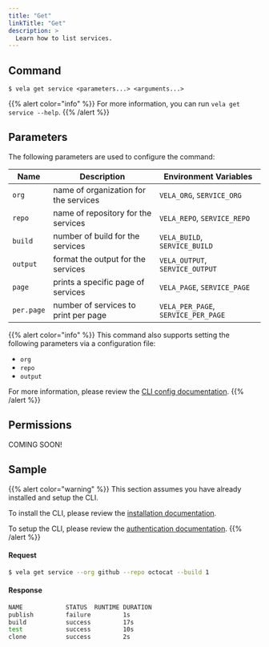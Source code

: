 ```yaml
---
title: "Get"
linkTitle: "Get"
description: >
  Learn how to list services.
---
```


## Command

```
$ vela get service <parameters...> <arguments...>
```

{{% alert color="info" %}}
For more information, you can run `vela get service --help`.
{{% /alert %}}

## Parameters

The following parameters are used to configure the command:

| Name       | Description                           | Environment Variables               |
| ---------- | ------------------------------------- | ----------------------------------- |
| `org`      | name of organization for the services | `VELA_ORG`, `SERVICE_ORG`           |
| `repo`     | name of repository for the services   | `VELA_REPO`, `SERVICE_REPO`         |
| `build`    | number of build for the services      | `VELA_BUILD`, `SERVICE_BUILD`       |
| `output`   | format the output for the services    | `VELA_OUTPUT`, `SERVICE_OUTPUT`     |
| `page`     | prints a specific page of services    | `VELA_PAGE`, `SERVICE_PAGE`         |
| `per.page` | number of services to print per page  | `VELA_PER_PAGE`, `SERVICE_PER_PAGE` |

{{% alert color="info" %}}
This command also supports setting the following parameters via a configuration file:

- `org`
- `repo`
- `output`

For more information, please review the [CLI config documentation](/docs/reference/cli/config/).
{{% /alert %}}

## Permissions

COMING SOON!

## Sample

{{% alert color="warning" %}}
This section assumes you have already installed and setup the CLI.

To install the CLI, please review the [installation documentation](/docs/reference/cli/install/).

To setup the CLI, please review the [authentication documentation](/docs/reference/cli/authentication/).
{{% /alert %}}

#### Request

```sh
$ vela get service --org github --repo octocat --build 1
```

#### Response

```sh
NAME            STATUS  RUNTIME DURATION
publish         failure         1s
build           success         17s
test            success         10s
clone           success         2s
```

